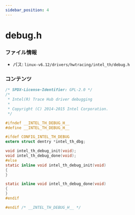 ```yaml
---
sidebar_position: 4
---
```

# debug.h

### ファイル情報

- パス: `linux-v6.12/drivers/hwtracing/intel_th/debug.h`

### コンテンツ

```h
/* SPDX-License-Identifier: GPL-2.0 */
/*
 * Intel(R) Trace Hub driver debugging
 *
 * Copyright (C) 2014-2015 Intel Corporation.
 */

#ifndef __INTEL_TH_DEBUG_H__
#define __INTEL_TH_DEBUG_H__

#ifdef CONFIG_INTEL_TH_DEBUG
extern struct dentry *intel_th_dbg;

void intel_th_debug_init(void);
void intel_th_debug_done(void);
#else
static inline void intel_th_debug_init(void)
{
}

static inline void intel_th_debug_done(void)
{
}
#endif

#endif /* __INTEL_TH_DEBUG_H__ */

```
